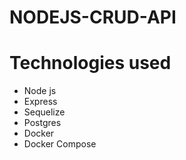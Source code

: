 # NODEJS-CRUD-API

# Technologies used
<ul>
<li>Node js</li>
<li>Express</li>
<li>Sequelize</li>
<li>Postgres</li>
<li>Docker</li>
<li>Docker Compose</li>
</ul>